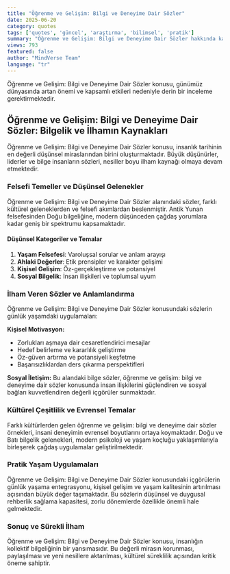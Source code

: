 ```yaml
---
title: "Öğrenme ve Gelişim: Bilgi ve Deneyime Dair Sözler"
date: 2025-06-20
category: quotes
tags: ['quotes', 'güncel', 'araştırma', 'bilimsel', 'pratik']
summary: "Öğrenme ve Gelişim: Bilgi ve Deneyime Dair Sözler hakkında kapsamlı bilgiler, bilimsel araştırmalar ve pratik uygulama önerileri."
views: 793
featured: false
author: "MindVerse Team"
language: "tr"
---
```


Öğrenme ve Gelişim: Bilgi ve Deneyime Dair Sözler konusu, günümüz dünyasında artan önemi ve kapsamlı etkileri nedeniyle derin bir inceleme gerektirmektedir.


## Öğrenme ve Gelişim: Bilgi ve Deneyime Dair Sözler: Bilgelik ve İlhamın Kaynakları

Öğrenme ve Gelişim: Bilgi ve Deneyime Dair Sözler konusu, insanlık tarihinin en değerli düşünsel miraslarından birini oluşturmaktadır. Büyük düşünürler, liderler ve bilge insanların sözleri, nesiller boyu ilham kaynağı olmaya devam etmektedir.

### Felsefi Temeller ve Düşünsel Gelenekler

Öğrenme ve Gelişim: Bilgi ve Deneyime Dair Sözler alanındaki sözler, farklı kültürel geleneklerden ve felsefi akımlardan beslenmiştir. Antik Yunan felsefesinden Doğu bilgeliğine, modern düşünceden çağdaş yorumlara kadar geniş bir spektrumu kapsamaktadır.

#### Düşünsel Kategoriler ve Temalar
1. **Yaşam Felsefesi**: Varoluşsal sorular ve anlam arayışı
2. **Ahlaki Değerler**: Etik prensipler ve karakter gelişimi
3. **Kişisel Gelişim**: Öz-gerçekleştirme ve potansiyel
4. **Sosyal Bilgelik**: İnsan ilişkileri ve toplumsal uyum

### İlham Veren Sözler ve Anlamlandırma

Öğrenme ve Gelişim: Bilgi ve Deneyime Dair Sözler konusundaki sözlerin günlük yaşamdaki uygulamaları:

**Kişisel Motivasyon:**
- Zorlukları aşmaya dair cesaretlendirici mesajlar
- Hedef belirleme ve kararlılık geliştirme
- Öz-güven artırma ve potansiyeli keşfetme
- Başarısızlıklardan ders çıkarma perspektifleri

**Sosyal İletişim:**
Bu alandaki bilge sözler, öğrenme ve gelişim: bilgi ve deneyime dair sözler konusunda insan ilişkilerini güçlendiren ve sosyal bağları kuvvetlendiren değerli içgörüler sunmaktadır.

### Kültürel Çeşitlilik ve Evrensel Temalar

Farklı kültürlerden gelen öğrenme ve gelişim: bilgi ve deneyime dair sözler örnekleri, insani deneyimin evrensel boyutlarını ortaya koymaktadır. Doğu ve Batı bilgelik gelenekleri, modern psikoloji ve yaşam koçluğu yaklaşımlarıyla birleşerek çağdaş uygulamalar geliştirilmektedir.

### Pratik Yaşam Uygulamaları

Öğrenme ve Gelişim: Bilgi ve Deneyime Dair Sözler konusundaki içgörülerin günlük yaşama entegrasyonu, kişisel gelişim ve yaşam kalitesinin artırılması açısından büyük değer taşımaktadır. Bu sözlerin düşünsel ve duygusal rehberlik sağlama kapasitesi, zorlu dönemlerde özellikle önemli hale gelmektedir.

### Sonuç ve Sürekli İlham

Öğrenme ve Gelişim: Bilgi ve Deneyime Dair Sözler konusu, insanlığın kollektif bilgeliğinin bir yansımasıdır. Bu değerli mirasın korunması, paylaşılması ve yeni nesillere aktarılması, kültürel süreklilik açısından kritik öneme sahiptir.
